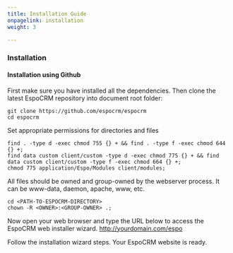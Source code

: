 ```yaml
---
title: Installation Guide
onpagelink: installation
weight: 3

---
```


### Installation

#### Installation using Github

First make sure you have installed all the dependencies. Then clone the latest EspoCRM repository into document root folder:

    git clone https://github.com/espocrm/espocrm
    cd espocrm

Set appropriate permissions for directories and files

    find . -type d -exec chmod 755 {} + && find . -type f -exec chmod 644 {} +;
    find data custom client/custom -type d -exec chmod 775 {} + && find data custom client/custom -type f -exec chmod 664 {} +;
    chmod 775 application/Espo/Modules client/modules;


All files should be owned and group-owned by the webserver process. It can be www-data, daemon, apache, www, etc.

    cd <PATH-TO-ESPOCRM-DIRECTORY> 
    chown -R <OWNER>:<GROUP-OWNER> .;


Now open your web browser and type the URL below to access the EspoCRM web installer wizard. http://yourdomain.com/espo

Follow the installation wizard steps. Your EspoCRM website is ready.